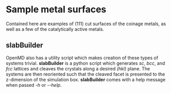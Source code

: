 # Sample metal surfaces

Contained here are examples of (111) cut surfaces of the coinage
metals, as well as a few of the catalytically active metals.

## slabBuilder

OpenMD also has a utility script which makes creation of these types
of systems trivial. **slabBuilder** is a python script which generates
*sc*, *bcc*, and *fcc* lattices and cleaves the crystals along a
desired *(hkl)* plane. The systems are then reoriented such that the
cleaved facet is presented to the z-dimension of the simulation
box. **slabBuilder** comes with a help message when passed *-h* or
*--help*.

